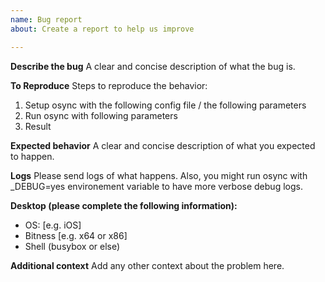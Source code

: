```yaml
---
name: Bug report
about: Create a report to help us improve

---
```


**Describe the bug**
A clear and concise description of what the bug is.

**To Reproduce**
Steps to reproduce the behavior:
1. Setup osync with the following config file / the following parameters
2. Run osync with following parameters
3. Result

**Expected behavior**
A clear and concise description of what you expected to happen.

**Logs**
Please send logs of what happens.
Also, you might run osync with _DEBUG=yes environement variable to have more verbose debug logs.

**Desktop (please complete the following information):**
 - OS: [e.g. iOS]
 - Bitness [e.g. x64 or x86]
 - Shell (busybox or else)

**Additional context**
Add any other context about the problem here.
